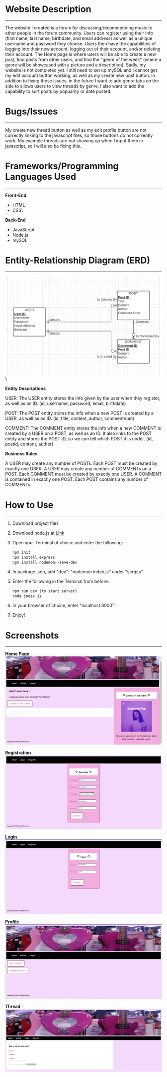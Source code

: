 # Website Description
***
The website I created is a forum for discussing/recommending music to other people in the forum community.
Users can register using their info (first name, last name, birthdate, and email address) as well as a unique username and password they choose. Users then have the capabilities of logging into their new account, logging out of their account, and/or deleting their account.
The Home page is where users will be able to create a new post, find posts from other users, and find the "genre of the week" (where a genre will be showcased with a picture and a description).
Sadly, my website is not completed yet. I still need to set up mySQL and I cannot get my edit account button working, as well as my create new post button. In addition to fixing these issues, in the future I want to add genre tabs on the side to allows users to view threads by genre. I also want to add the capability to sort posts by popuarity or date posted.

# Bugs/Issues
***
My create new thread button as well as my edit profile button are not correctly linking to the javascript files, so those buttons do not currently work.
My example threads are not showing up when I input them in javascript, so I will also be fixing this.

# Frameworks/Programming Languages Used
***
**Front-End**

* HTML
* CSS\

**Back-End**

* JavaScript
* Node.js
* mySQL

# Entity-Relationship Diagram (ERD)
***
![Image](ERD.PNG)\

**Entity Descriptions**

USER: The USER entity stores the info given by the user when they register, as well as an ID. 
(id, username, password, email, birthdate) 

POST: The POST entity stores the info when a new POST is created by a USER, as well as an ID. 
(id, title, content, author, commentnum) 

COMMENT: The COMMENT entity stores the info when a new COMMENT is created by a USER on a POST, as well as an ID. It also links to the POST entity and stores the POST ID, so we can tell which POST it is under. 
(id, postid, content, author) 

**Business Rules**

A USER may create any number of POSTs. Each POST must be created by exactly one USER. 
A USER may create any number of COMMENTs on a POST. Each COMMENT must be created by exactly one USER. 
A COMMENT is contained in exactly one POST. Each POST contains any number of COMMENTs.

# How to Use
***
1. Download project files
2. Download node.js at [Link](https://nodejs.dev/download/)
3. Open your Terminal of choice and enter the following:

    ```
    npm init
    npm install express
    npm install nodemon--save-dev
4. In package.json, add "dev": "nodemon index.js” under "scripts"
5. Enter the following in the Terminal from before:

    ```
    npm run dev (to start server)
    node index.js
    ```
6. In your browser of choice, enter "localhost:3000"
7. Enjoy!

# Screenshots
***
**Home Page**
![Image](homepage.PNG)

**Registration**
![Image](register.PNG)

**Login**
![Image](login.PNG)

**Profile**
![Image](profile.PNG)

**Thread**
![Image](thread.PNG)